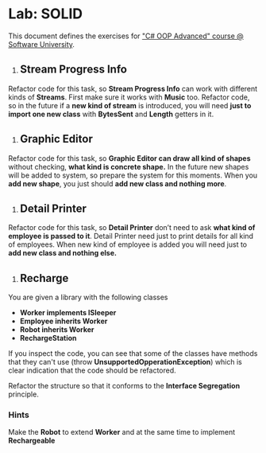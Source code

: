﻿
# **Lab: SOLID**
This document defines the exercises for ["C# OOP Advanced" course @ Software University](https://softuni.bg/courses/csharp-oop-advanced-high-quality-code). 
1. ## **Stream Progress Info**
Refactor code for this task, so **Stream Progress Info** can work with different kinds of **Streams**. First make sure it works with **Music** too. Refactor code, so in the future if a **new kind of stream** is introduced, you will need **just to import one new class** with  **BytesSent** and **Length** getters in it. 
1. ## **Graphic Editor**
Refactor code for this task, so **Graphic Editor can draw all kind of shapes** without checking, **what kind is concrete shape.** In the future new shapes will be added to system, so prepare the system for this moments. When you **add new shape**, you just should **add new class and nothing more**.
1. ## **Detail Printer**
Refactor code for this task, so **Detail Printer** don’t need to ask **what kind of employee is passed to it**. Detail Printer need just to print details for all kind of employees. When new kind of employee is added you will need just to **add new class and nothing else.**
1. ## **Recharge**
You are given a library with the following classes

- **Worker implements ISleeper**
- **Employee inherits Worker**
- **Robot inherits Worker**
- **RechargeStation**

If you inspect the code, you can see that some of the classes have methods that they can't use (throw **UnsupportedOpperationException**) which is clear indication that the code should be refactored.

Refactor the structure so that it conforms to the **Interface Segregation** principle.
### **Hints**
Make the **Robot** to extend **Worker** and at the same time to implement **Rechargeable**



